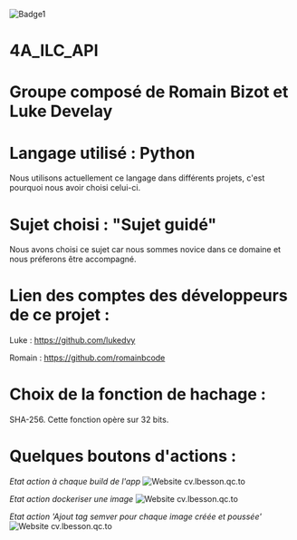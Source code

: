 ![Badge1](https://www.tibco.com/sites/tibco/files/media_entity/2021-04/Dev-ops-01.svg)
# 4A_ILC_API

# **Groupe composé de Romain Bizot et Luke Develay**

# Langage utilisé : Python

Nous utilisons actuellement ce langage dans différents projets, c'est pourquoi nous avoir choisi celui-ci. 

# **Sujet choisi : "Sujet guidé"**

Nous avons choisi ce sujet car nous sommes novice dans ce domaine et nous préferons être accompagné.

# Lien des comptes des développeurs de ce projet : 

Luke : https://github.com/lukedvy

Romain : https://github.com/romainbcode

# Choix de la fonction de hachage : 

SHA-256. Cette fonction opère sur 32 bits.

# Quelques boutons d'actions : 

*Etat action à chaque build de l'app*
![Website cv.lbesson.qc.to](https://github.com/romainbcode/4A_ILC_API/actions/workflows/buildAPP.yml/badge.svg)

*Etat action dockeriser une image*
![Website cv.lbesson.qc.to](https://github.com/romainbcode/4A_ILC_API/actions/workflows/dockerImFonctionnel.yml/badge.svg)

*Etat action 'Ajout tag semver pour chaque image créée et poussée'*
![Website cv.lbesson.qc.to](https://github.com/romainbcode/4A_ILC_API/actions/workflows/pushImageSemver.yml/badge.svg)




